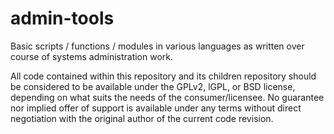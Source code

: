 admin-tools
===========

Basic scripts / functions / modules in various languages as written over course of systems administration work.

All code contained within this repository and its children repository should be considered to be available under the GPLv2, lGPL, or BSD license, depending on what suits the needs of the consumer/licensee. No guarantee nor implied offer of support is available under any terms without direct negotiation with the original author of the current code revision.
